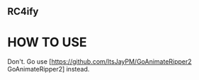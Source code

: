 ## RC4ify
# HOW TO USE
Don't. Go use [https://github.com/ItsJayPM/GoAnimateRipper2 GoAnimateRipper2] instead.
